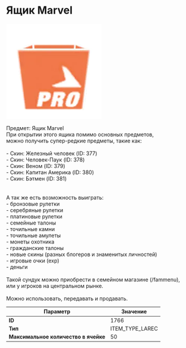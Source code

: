 # Ящик Marvel

![Item Image](../img/1766.webp?raw=true)

Предмет: Ящик Marvel<br>При открытии этого ящика помимо основных предметов,<br>можно получить супер-редкие предметы, такие как:<br><br>- Скин: Железный человек (ID: 377)<br>- Скин: Человек-Паук (ID: 378)<br>- Скин: Веном (ID: 379)<br>- Скин: Капитан Америка (ID: 380)<br>- Скин: Бэтмен (ID: 381)<br><br><br>А так же есть возможность выиграть:<br>- бронзовые рулетки<br>- серебряные рулетки<br>- платиновые рулетки<br>- семейные талоны<br>- точильные камни<br>- точильные амулеты<br>- монеты охотника<br>- гражданские талоны<br>- новые скины (разных блогеров и знаменитых личностей)<br>- игровые очки (exp)<br>- деньги<br><br>Такой сундук можно приобрести в семейном магазине (/fammenu),<br>или у игроков на центральном рынке.<br><br>Можно использовать, передавать и продавать.


| Параметр | Значение |
|----------|----------|
| **ID** | 1766 |
| **Тип** | ITEM_TYPE_LAREC |
| **Максимальное количество в ячейке** | 50 |

